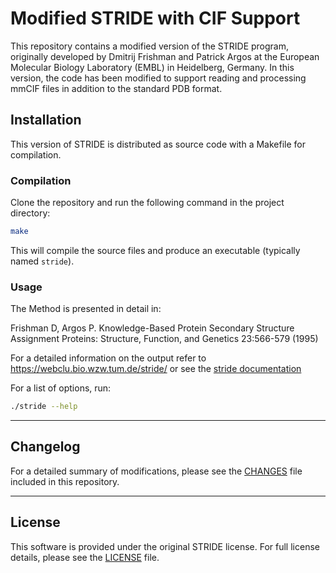 # Modified STRIDE with CIF Support

This repository contains a modified version of the STRIDE program, originally developed by Dmitrij Frishman and Patrick Argos at the European Molecular Biology Laboratory (EMBL) in Heidelberg, Germany. In this version, the code has been modified to support reading and processing mmCIF files in addition to the standard PDB format.

## Installation

This version of STRIDE is distributed as source code with a Makefile for compilation.

### Compilation

Clone the repository and run the following command in the project directory:

```bash
make
```

This will compile the source files and produce an executable (typically named `stride`).

### Usage

The Method is presented in detail in:

Frishman D, Argos P. Knowledge-Based Protein Secondary Structure Assignment Proteins: Structure, Function, and Genetics 23:566-579 (1995)

For a detailed information on the output refer to https://webclu.bio.wzw.tum.de/stride/ or see the [stride documentation](https://webclu.bio.wzw.tum.de/stride/stride.doc)

For a list of options, run:

```bash
./stride --help
```

---

## Changelog

For a detailed summary of modifications, please see the [CHANGES](CHANGES) file included in this repository.

---

## License

This software is provided under the original STRIDE license. For full license details, please see the [LICENSE](LICENSE) file.
